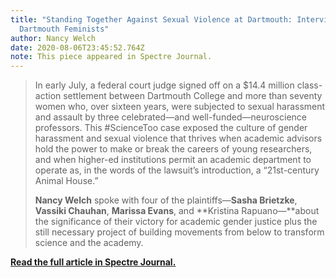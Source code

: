 ```yaml
---
title: "Standing Together Against Sexual Violence at Dartmouth: Interview with
  Dartmouth Feminists"
author: Nancy Welch
date: 2020-08-06T23:45:52.764Z
note: This piece appeared in Spectre Journal.
---
```

> In early July, a federal court judge signed off on a $14.4 million class-action settlement between Dartmouth College and more than seventy women who, over sixteen years, were subjected to sexual harassment and assault by three celebrated—and well-funded—neuroscience professors. This #ScienceToo case exposed the culture of gender harassment and sexual violence that thrives when academic advisors hold the power to make or break the careers of young researchers, and when higher-ed institutions permit an academic department to operate as, in the words of the lawsuit’s introduction, a “21st-century Animal House.”
>
> **Nancy Welch** spoke with four of the plaintiffs—**Sasha Brietzke**, **Vassiki Chauhan**, **Marissa Evans**, and **Kristina Rapuano—**about the significance of their victory for academic gender justice plus the still necessary project of building movements from below to transform science and the academy.

**[Read the full article in Spectre Journal.](https://spectrejournal.com/standing-together-against-sexual-violence-at-dartmouth/)**